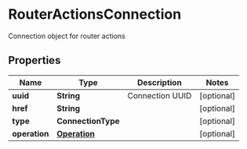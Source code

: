 

# RouterActionsConnection

Connection object for router actions

## Properties

| Name | Type | Description | Notes |
|------------ | ------------- | ------------- | -------------|
|**uuid** | **String** | Connection UUID |  [optional] |
|**href** | **String** |  |  [optional] |
|**type** | **ConnectionType** |  |  [optional] |
|**operation** | [**Operation**](Operation.md) |  |  [optional] |



